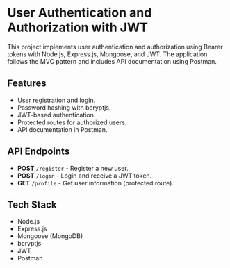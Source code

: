 # User Authentication and Authorization with JWT

This project implements user authentication and authorization using Bearer tokens with Node.js, Express.js, Mongoose, and JWT. The application follows the MVC pattern and includes API documentation using Postman.

## Features
- User registration and login.
- Password hashing with bcryptjs.
- JWT-based authentication.
- Protected routes for authorized users.
- API documentation in Postman.

## API Endpoints
- **POST** `/register` - Register a new user.
- **POST** `/login` - Login and receive a JWT token.
- **GET** `/profile` - Get user information (protected route).

## Tech Stack
- Node.js
- Express.js
- Mongoose (MongoDB)
- bcryptjs
- JWT
- Postman
